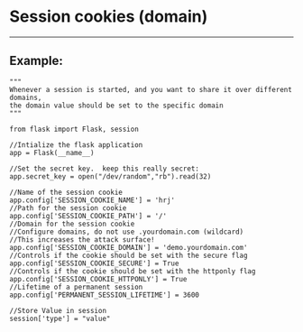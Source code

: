 # Session cookies (domain)
-------

## Example:


	"""
	Whenever a session is started, and you want to share it over different domains,
	the domain value should be set to the specific domain
	"""

	from flask import Flask, session

	//Intialize the flask application
	app = Flask(__name__)

	//Set the secret key.  keep this really secret:
	app.secret_key = open("/dev/random","rb").read(32) 

	//Name of the session cookie
	app.config['SESSION_COOKIE_NAME'] = 'hrj'
	//Path for the session cookie
	app.config['SESSION_COOKIE_PATH'] = '/'
	//Domain for the session cookie
	//Configure domains, do not use .yourdomain.com (wildcard)
	//This increases the attack surface!
	app.config['SESSION_COOKIE_DOMAIN'] = 'demo.yourdomain.com'
	//Controls if the cookie should be set with the secure flag
	app.config['SESSION_COOKIE_SECURE'] = True
	//Controls if the cookie should be set with the httponly flag
	app.config['SESSION_COOKIE_HTTPONLY'] = True
	//Lifetime of a permanent session
	app.config['PERMANENT_SESSION_LIFETIME'] = 3600

	//Store Value in session
	session['type'] = "value"